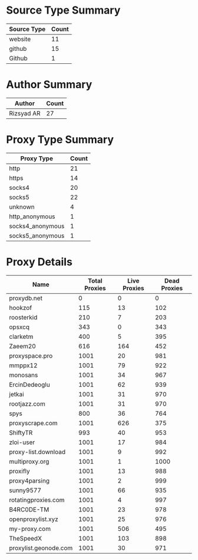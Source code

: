# Source Type Summary

| Source Type | Count |
|-------------|-------|
| website | 11 |
| github | 15 |
| Github | 1 |


# Author Summary

| Author | Count |
|--------|-------|
| Rizsyad AR | 27 |


# Proxy Type Summary

| Proxy Type | Count |
|------------|-------|
| http | 21 |
| https | 14 |
| socks4 | 20 |
| socks5 | 22 |
| unknown | 4 |
| http_anonymous | 1 |
| socks4_anonymous | 1 |
| socks5_anonymous | 1 |


# Proxy Details

| Name | Total Proxies | Live Proxies | Dead Proxies |
|------|---------------|--------------|---------------|
| proxydb.net | 0 | 0 | 0 |
| hookzof | 115 | 13 | 102 |
| roosterkid | 210 | 7 | 203 |
| opsxcq | 343 | 0 | 343 |
| clarketm | 400 | 5 | 395 |
| Zaeem20 | 616 | 164 | 452 |
| proxyspace.pro | 1001 | 20 | 981 |
| mmppx12 | 1001 | 79 | 922 |
| monosans | 1001 | 34 | 967 |
| ErcinDedeoglu | 1001 | 62 | 939 |
| jetkai | 1001 | 31 | 970 |
| rootjazz.com | 1001 | 31 | 970 |
| spys | 800 | 36 | 764 |
| proxyscrape.com | 1001 | 626 | 375 |
| ShiftyTR | 993 | 40 | 953 |
| zloi-user | 1001 | 17 | 984 |
| proxy-list.download | 1001 | 9 | 992 |
| multiproxy.org | 1001 | 1 | 1000 |
| proxifly | 1001 | 13 | 988 |
| proxy4parsing | 1001 | 2 | 999 |
| sunny9577 | 1001 | 66 | 935 |
| rotatingproxies.com | 1001 | 4 | 997 |
| B4RC0DE-TM | 1001 | 23 | 978 |
| openproxylist.xyz | 1001 | 25 | 976 |
| my-proxy.com | 1001 | 506 | 495 |
| TheSpeedX | 1001 | 103 | 898 |
| proxylist.geonode.com | 1001 | 30 | 971 |
